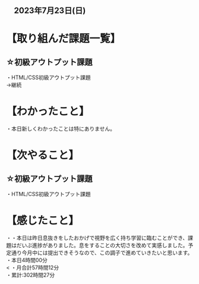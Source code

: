 ## 　2023年7月23日(日)
# 【取り組んだ課題一覧】
## ☆初級アウトプット課題
・HTML/CSS初級アウトプット課題<br>
→継続<br>
# 【わかったこと】
・本日新しくわかったことは特にありません。<br>
# 【次やること】
## ☆初級アウトプット課題
・HTML/CSS初級アウトプット課題<br>
# 【感じたこと】
・・本日は昨日息抜きをしたおかげで視野を広く持ち学習に臨むことができ、課題はだいぶ進捗がありました。息をすることの大切さを改めて実感しました。予定通り今月中には提出できそうなので、この調子で進めていきたいと思います。<br>
・本日4時間00分<br><
・月合計57時間12分<br>
・累計:302時間27分<br>

